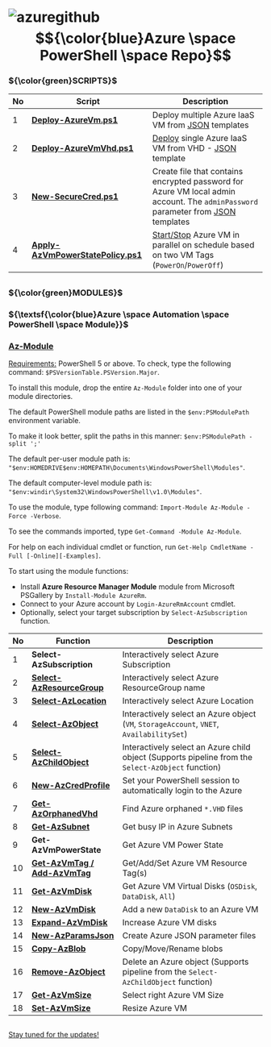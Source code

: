 # ![azuregithub](https://user-images.githubusercontent.com/6964549/36364586-9c3bd290-154d-11e8-81b0-20b73fe8d4f7.png)$${\color{blue}Azure \space PowerShell \space Repo}$$

### ${\color{green}SCRIPTS}$

|No|Script|Description|
|----|----|----|
|1|[<b>Deploy-AzureVm.ps1</b>](https://github.com/rgel/Azure/blob/master/Deploy-AzureVm.ps1)|Deploy multiple Azure IaaS VM from [JSON](https://github.com/rgel/Azure/tree/master/JSON) templates|
|2|[<b>Deploy-AzureVmVhd.ps1</b>](https://github.com/rgel/Azure/blob/master/Deploy-AzureVmVhd.ps1)|[Deploy](https://ps1code.com/2018/02/05/deploy-azure-vm-vhd-az-module) single Azure IaaS VM from VHD - [JSON](https://github.com/rgel/Azure/blob/master/JSON/New-AzParamsJson/Vm_Vhd_OSDisk.json) template|
|3|[<b>New-SecureCred.ps1</b>](https://github.com/rgel/Azure/blob/master/New-SecureCred.ps1)|Create file that contains encrypted password for Azure VM local admin account. The `adminPassword` parameter from [JSON](https://github.com/rgel/Azure/tree/master/JSON) templates|
|4|[<b>Apply-AzVmPowerStatePolicy.ps1</b>](https://github.com/rgel/Azure/blob/master/Apply-AzVmPowerStatePolicy.ps1)|[Start/Stop](https://ps1code.com/2017/06/28/stop-start-azure-vm-schedule) Azure VM in parallel on schedule based on two VM Tags (`PowerOn`/`PowerOff`)|

##
### ${\color{green}MODULES}$

### ${\textsf{\color{blue}Azure \space Automation \space PowerShell \space Module}}$
### [<ins>Az-Module</ins>](https://github.com/rgel/Azure/tree/master/Az-Module)

<ins>Requirements:</ins> PowerShell 5 or above. To check, type the following command: `$PSVersionTable.PSVersion.Major`.

To install this module, drop the entire `Az-Module` folder into one of your module directories.

The default PowerShell module paths are listed in the `$env:PSModulePath` environment variable.

To make it look better, split the paths in this manner: `$env:PSModulePath -split ';'`

The default per-user module path is: `"$env:HOMEDRIVE$env:HOMEPATH\Documents\WindowsPowerShell\Modules"`.

The default computer-level module path is: `"$env:windir\System32\WindowsPowerShell\v1.0\Modules"`.

To use the module, type following command: `Import-Module Az-Module -Force -Verbose`.

To see the commands imported, type `Get-Command -Module Az-Module`.

For help on each individual cmdlet or function, run `Get-Help CmdletName -Full [-Online][-Examples]`.

To start using the module functions:

+ Install <b>Azure Resource Manager Module</b> module from Microsoft PSGallery by `Install-Module AzureRm`.
+ Connect to your Azure account by `Login-AzureRmAccount` cmdlet.
+ Optionally, select your target subscription by `Select-AzSubscription` function.

|No|Function|Description|
|----|----|----|
|1|<b>Select-AzSubscription</b>|Interactively select Azure Subscription|
|2|[<b>Select-AzResourceGroup</b>](https://ps1code.com/2017/06/29/azure-vm-tags)|Interactively select Azure ResourceGroup name|
|3|[<b>Select-AzLocation</b>](https://ps1code.com/2018/02/19/azure-vm-size-powershell)|Interactively select Azure Location|
|4|[<b>Select-AzObject</b>](https://ps1code.com/2018/02/14/azure-vhd-operations-powershell)|Interactively select an Azure object (`VM`, `StorageAccount`, `VNET`, `AvailabilitySet`)|
|5|[<b>Select-AzChildObject</b>](https://ps1code.com/2018/02/14/azure-vhd-operations-powershell)|Interactively select an Azure child object (Supports pipeline from the `Select-AzObject` function)|
|6|[<b>New-AzCredProfile</b>](https://ps1code.com/2017/07/05/login-to-azure-automatically)|Set your PowerShell session to automatically login to the Azure|
|7|[<b>Get-AzOrphanedVhd</b>](https://ps1code.com/2017/07/05/azure-orphaned-vhd)|Find Azure orphaned `*.VHD` files|
|8|[<b>Get-AzSubnet</b>](https://ps1code.com/2017/10/30/azure-ipam-powershell)|Get busy IP in Azure Subnets|
|9|<b>Get-AzVmPowerState</b>|Get Azure VM Power State|
|10|[<b>Get-AzVmTag / Add-AzVmTag</b>](https://ps1code.com/2017/06/29/azure-vm-tags)|Get/Add/Set Azure VM Resource Tag(s)|
|11|[<b>Get-AzVmDisk</b>](https://ps1code.com/2017/07/05/azure-vm-add-data-disk)|Get Azure VM Virtual Disks (`OSDisk`, `DataDisk`, `All`)|
|12|[<b>New-AzVmDisk</b>](https://ps1code.com/2017/07/05/azure-vm-add-data-disk)|Add a new `DataDisk` to an Azure VM|
|13|[<b>Expand-AzVmDisk</b>](https://ps1code.com/2017/10/24/azure-vm-increase-disk)|Increase Azure VM disks|
|14|[<b>New-AzParamsJson</b>](https://ps1code.com/2018/02/01/azure-json-parameter-files)|Create Azure JSON parameter files|
|15|[<b>Copy-AzBlob</b>](https://ps1code.com/2018/02/14/azure-vhd-operations-powershell)|Copy/Move/Rename blobs|
|16|[<b>Remove-AzObject</b>](https://ps1code.com/2018/02/14/azure-vhd-operations-powershell)|Delete an Azure object (Supports pipeline from the `Select-AzChildObject` function)|
|17|[<b>Get-AzVmSize</b>](https://ps1code.com/2018/02/19/azure-vm-size-powershell)|Select right Azure VM Size|
|18|[<b>Set-AzVmSize</b>](https://ps1code.com/2018/05/16/resize-azure-vm-powershell)|Resize Azure VM|

##
[Stay tuned for the updates!](https://ps1code.com/category/powershell/azure/)
